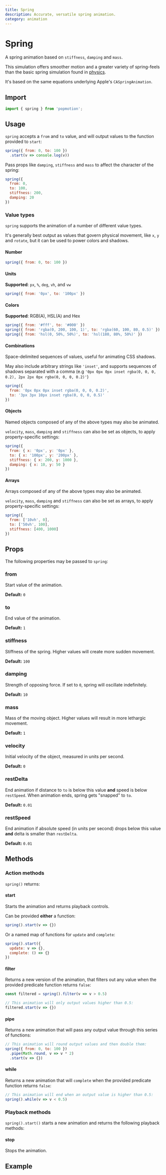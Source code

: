 ```yaml
---
title: Spring
description: Accurate, versatile spring animation.
category: animation
---
```


# Spring

A spring animation based on `stiffness`, `damping` and `mass`.

This simulation offers smoother motion and a greater variety of spring-feels than the basic spring simulation found in [physics](/api/physics).

It's based on the same equations underlying Apple's `CASpringAnimation`.

## Import

```javascript
import { spring } from 'popmotion';
```

## Usage

`spring` accepts a `from` and `to` value, and will output values to the function provided to `start`:

```javascript
spring({ from: 0, to: 100 })
  .start(v => console.log(v))
```

Pass props like `damping`, `stiffness` and `mass` to affect the character of the spring:

```javascript
spring({
  from: 0,
  to: 100,
  stiffness: 200,
  damping: 20
})
```

### Value types

`spring` supports the animation of a number of different value types.

It's generally best output as values that govern physical movement, like `x`, `y` and `rotate`, but it can be used to power colors and shadows.

#### Number

```javascript
spring({ from: 0, to: 100 })
```

#### Units

**Supported**: `px`, `%`, `deg`, `vh`, and `vw`

```javascript
spring({ from: '0px', to: '100px' })
```

#### Colors

**Supported**: RGB(A), HSL(A) and Hex

```javascript
spring({ from: '#fff', to: '#000' })
spring({ from: 'rgba(0, 200, 100, 1)', to: 'rgba(60, 100, 80, 0.5)' })
spring({ from: 'hsl(0, 50%, 50%)', to: 'hsl(180, 80%, 50%)' })
```

#### Combinations

Space-delimited sequences of values, useful for animating CSS shadows.

May also include arbitrary strings like `'inset'`, and supports sequences of shadows separated with a comma (e.g `'0px 0px 0px inset rgba(0, 0, 0, 0.2), 2px 2px 0px rgba(0, 0, 0, 0.2)'`)

```javascript
spring({
  from: '0px 0px 0px inset rgba(0, 0, 0, 0.2)',
  to: '3px 3px 10px inset rgba(0, 0, 0, 0.5)'
})
```

#### Objects

Named objects composed of any of the above types may also be animated.

`velocity`, `mass`, `damping` and `stiffness` can also be set as objects, to apply property-specific settings:

```javascript
spring({
  from: { x: '0px', y: '0px' },
  to: { x: '100px', y: '200px' },
  stiffness: { x: 200, y: 1000 },
  damping: { x: 10, y: 50 }
})
```

#### Arrays

Arrays composed of any of the above types may also be animated.

`velocity`, `mass`, `damping` and `stiffness` can also be set as arrays, to apply property-specific settings:

```javascript
spring({
  from: ['10vh', 0],
  to: ['50vh', 100],
  stiffness: [400, 1000]
})
```

## Props

The following properties may be passed to `spring`:

### from

Start value of the animation.

**Default:** `0`

### to

End value of the animation.

**Default:** `1`

### stiffness

Stiffness of the spring. Higher values will create more sudden movement.

**Default:** `100`

### damping

Strength of opposing force. If set to `0`, spring will oscillate indefinitely.

**Default:** `10`

### mass

Mass of the moving object. Higher values will result in more lethargic movement.

**Default:** `1`

### velocity

Initial velocity of the object, measured in units per second.

**Default:** `0`

### restDelta

End animation if distance to `to` is below this value **and** speed is below `restSpeed`. When animation ends, spring gets "snapped" to `to`.

**Default:** `0.01`

### restSpeed

End animation if absolute speed (in units per second) drops below this value **and** delta is smaller than `restDelta`.

**Default:** `0.01`

## Methods

### Action methods

`spring()` returns:

#### start

Starts the animation and returns playback controls.

Can be provided **either** a function:

```javascript
spring().start(v => {})
```

Or a named map of functions for `update` and `complete`:

```javascript
spring().start({
  update: v => {},
  complete: () => {}
})
```

#### filter

Returns a new version of the animation, that filters out any value when the provided predicate function returns `false`:

```javascript
const filtered = spring().filter(v => v > 0.5)

// This animation will only output values higher than 0.5:
filtered.start(v => {})
```

#### pipe

Returns a new animation that will pass any output value through this series of functions:

```javascript
// This animation will round output values and then double them:
spring({ from: 0, to: 100 })
  .pipe(Math.round, v => v * 2)
  .start(v => {})
```

#### while

Returns a new animation that will `complete` when the provided predicate function returns `false`:

```javascript
// This animation will end when an output value is higher than 0.5:
spring().while(v => v < 0.5)
```

### Playback methods

`spring().start()` starts a new animation and returns the following playback methods:

#### stop

Stops the animation.

## Example

<CodePen id="mqKyjd" />
